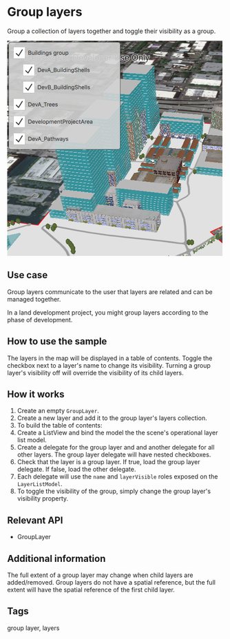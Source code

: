 # Group layers

Group a collection of layers together and toggle their visibility as a group.

![](screenshot.png)

## Use case

Group layers communicate to the user that layers are related and can be managed together.

In a land development project, you might group layers according to the phase of development.

## How to use the sample

The layers in the map will be displayed in a table of contents. Toggle the checkbox next to a layer's name to change its visibility. Turning a group layer's visibility off will override the visibility of its child layers.

## How it works

1. Create an empty `GroupLayer`.
2. Create a new layer and add it to the group layer's layers collection.
3. To build the table of contents:
4. Create a ListView and bind the model the the scene's operational layer list model.
5. Create a delegate for the group layer and and another delegate for all other layers. The group layer delegate will have nested checkboxes.
6. Check that the layer is a group layer. If true, load the group layer delegate. If false, load the other delegate.
7. Each delegate will use the `name` and `layerVisible` roles exposed on the `LayerListModel`.
8. To toggle the visibility of the group, simply change the group layer's visibility property.

## Relevant API

* GroupLayer

## Additional information

The full extent of a group layer may change when child layers are added/removed. Group layers do not have a spatial reference, but the full extent will have the spatial reference of the first child layer.

## Tags

group layer, layers
